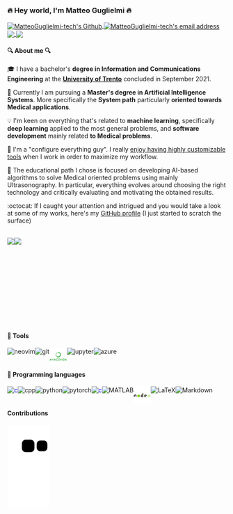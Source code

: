 ### :fire: Hey world, I'm Matteo Guglielmi :fire:
<a href="https://github.com/MatteoGuglielmi-tech">
  <img align="center" alt="MatteoGuglielmi-tech's Github" height="25px" src="https://img.shields.io/badge/GitHub-100000?style=for-the-badge&logo=github&logoColor=white" />
</a>
 <a href="mailto:matteo.guglielmi.ma.gu@gmail.com">
    <img align="center" alt="MatteoGuglielmi-tech's email address" height="25px" src="https://img.shields.io/badge/Gmail-D14836?style=for-the-badge&logo=gmail&logoColor=white" />
  </a>
<a href="https://support.apple.com/macos">
  <img align="center" height="25px" src="https://img.shields.io/badge/mac%20os-000000?style=for-the-badge&logo=apple&logoColor=white" />
</a>
<a href="https://www.apple.com">
  <img align="center" height="25px" src="https://img.shields.io/badge/iOS-000000?style=for-the-badge&logo=ios&logoColor=white" />
</a>
<br/>

#### :mag: About me :mag:
:mortar_board: I have a bachelor's **degree in Information and Communications Engineering** at the [**University of Trento**](https://www.unitn.it/) concluded in September 2021. 

:construction: Currently I am pursuing a **Master's degree in Artificial Intelligence Systems**. More specifically the **System path** particularly **oriented towards Medical applications**. 

:bulb: I'm keen on everything that's related to **machine learning**, specifically **deep learning** applied to the most general problems, and **software development** mainly related **to Medical problems**.

:art: I'm a "configure everything guy". I really <u>enjoy having highly customizable tools</u> when I work in order to maximize my workflow.

:dart: The educational path I chose is focused on developing AI-based algorithms to solve Medical oriented problems using mainly Ultrasonography. In particular, everything evolves around choosing the right technology and critically evaluating and motivating the obtained results.

:octocat: If I caught your attention and intrigued and you would take a look at some of my works, here's my [GitHub profile](https://github.com/MatteoGuglielmi-tech) (I just started to scratch the surface)

<br/>
<div style="display: flex;">
  <img src="https://github-readme-stats.vercel.app/api?username=MatteoGuglielmi-tech&show_icons=true&theme=dark" height=180px>
  <img src="https://github-readme-stats.vercel.app/api/top-langs/?username=MatteoGuglielmi-tech&layout=compact&theme=dark" height=180px>
</div>

<br/>

#### :wrench: Tools
<a href="https://neovim.io/" target="_blank"> <img align="left" src="https://neovim.io/logos/neovim-mark-flat.png" alt="neovim" height="40px"/> </a> 
<a href="https://git-scm.com/" target="_blank"> <img align="left" src="https://cdn.jsdelivr.net/gh/devicons/devicon/icons/git/git-original-wordmark.svg" alt="git" height="40px"/> </a> 
<a href="https://anaconda.com/" target="_blank"> <img align="left" src="https://github.com/devicons/devicon/blob/master/icons/anaconda/anaconda-original-wordmark.svg" alt="anaconda" height="40px"/> </a> 
<a href="https://jupyter.org/" target="_blank"> <img align="left" src="https://cdn.jsdelivr.net/gh/devicons/devicon/icons/jupyter/jupyter-original-wordmark.svg" alt="jupyter" height="40px"/> </a> 
<a href="https://https://azure.microsoft.com/en-us/resources/cloud-computing-dictionary/what-is-azure/?ef_id=CjwKCAiAxvGfBhB-EiwAMPakqrIRpfC087dIg8eAjcDdlF6enakJ4y3UqJrnuL6C2HABggJKFmJQORoCsWIQAvD_BwE%3AG%3As&OCID=AIDcmmy6frl1tq_SEM_CjwKCAiAxvGfBhB-EiwAMPakqrIRpfC087dIg8eAjcDdlF6enakJ4y3UqJrnuL6C2HABggJKFmJQORoCsWIQAvD_BwE%3AG%3As" 
target="_blank"> <img align="left" src="https://cdn.jsdelivr.net/gh/devicons/devicon/icons/azure/azure-original-wordmark.svg" alt="azure" height="40px"/> </a> 

<br/>
<br/>

#### :robot: Programming languages
<a href="https://cprogramming.com/" target="_blank"> <img align="left" src="https://cdn.jsdelivr.net/gh/devicons/devicon/icons/c/c-original.svg" alt="c" height="40px" style="color:blue"/> </a> 
<a href="https://cplusplus.com/" target="_blank"> <img align="left" src="https://cdn.jsdelivr.net/gh/devicons/devicon/icons/cplusplus/cplusplus-original.svg" alt="cpp" height="40px"/> </a> 
<a href="https://www.python.org/" target="_blank"> <img align="left" src="https://cdn.jsdelivr.net/gh/devicons/devicon/icons/python/python-original.svg" alt="python" height="40px"/> </a> 
<a href="https://pytorch.org/" target="_blank"> <img align="left" src="https://cdn.jsdelivr.net/gh/devicons/devicon/icons/pytorch/pytorch-original.svg" alt="pytorch" height="40px"/> </a> 
<a href="https://lua.org/" target="_blank"> <img align="left" src="https://cdn.jsdelivr.net/gh/devicons/devicon/icons/lua/lua-original-wordmark.svg" alt="c" height="40px" style="color:blue"/> </a> 
<a href="https://www.mathworks.com/products/matlab.html" target="_blank"> <img align="left" src="https://cdn.jsdelivr.net/gh/devicons/devicon/icons/matlab/matlab-original.svg" alt="MATLAB" 
  height="40px"/> </a> 
<a href="https://nodejs.org/" target="_blank"> <img align="left" src="https://github.com/devicons/devicon/blob/master/icons/nodejs/nodejs-original-wordmark.svg" alt="nodejs" height="40px"/> </a> 
<a href="https://www.latex-project.org/#:~:text=LaTeX%20is%20a%20high%2Dquality,is%20available%20as%20free%20software./" target="_blank"> 
<img align="left" src="https://cdn.jsdelivr.net/gh/devicons/devicon/icons/latex/latex-original.svg" alt="LaTeX" height="40px"/> </a> 
<a href="https://markdownguide.org/" target="_blank"> <img align="left" src="https://cdn.jsdelivr.net/gh/devicons/devicon/icons/markdown/markdown-original.svg" alt="Markdown" height="40px"/> </a> 

<br/>
<br/>

#### Contributions
![Snake animation](https://github.com/MatteoGuglielmi-tech/MatteoGuglielmi-tech/blob/output/github-contribution-grid-snake.svg)
